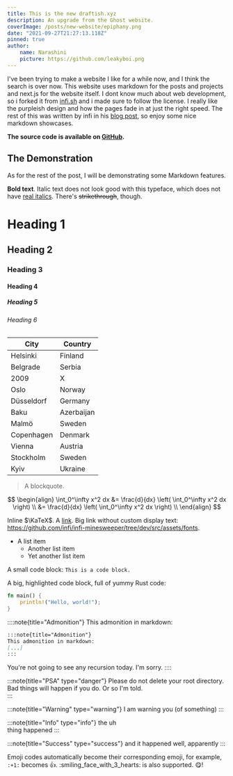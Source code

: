 ```yaml
---
title: This is the new draftish.xyz
description: An upgrade from the Ghost website.
coverImage: /posts/new-website/epiphany.png
date: "2021-09-27T21:27:13.118Z"
pinned: true
author:
    name: Narashini
    picture: https://github.com/leakyboi.png
---
```


I've been trying to make a website I like for a while now, and I think the search is over now. This website uses markdown for the posts and projects and next.js for the website itself. I dont know much about web development, so i forked it from [infi.sh](https://infi.sh) and i made sure to follow the license. I really like the purpleish design and how the pages fade in at just the right speed. The rest of this was written by infi in his [blog post](https://infi.sh/post/new-website), so enjoy some nice markdown showcases.
  
**The source code is available on [GitHub](https://github.com/leakyboi/narashini.xyz).**

## The Demonstration

As for the rest of the post, I will be demonstrating some Markdown features.

**Bold text**. Italic text does not look good with this typeface, which does not have [real italics](https://www.marksimonson.com/notebook/view/FakevsTrueItalics). There's ~~strikethrough~~, though.

# Heading 1
## Heading 2
### Heading 3
#### Heading 4
##### Heading 5
###### Heading 6

| City | Country |
| --- | --- |
| Helsinki | Finland |
| Belgrade | Serbia |
| 2009 | X |
| Oslo | Norway |
| Düsseldorf | Germany |
| Baku | Azerbaijan |
| Malmö | Sweden |
| Copenhagen | Denmark |
| Vienna | Austria |
| Stockholm | Sweden |
| Kyiv | Ukraine |

<!-- The table above is a mystery table of various cities and countries. However, upon closer inspection, we can see that the order stands for the cities and countries that hosted the Eurovision Song Contest, starting in 2007 until 2017. I was surprised how many people didn't know that. -->
<!-- I actually didnt, thank you Infi! -->

> A blockquote.

$$
\begin{align}
    \int_0^\infty x^2 dx &= \frac{d}{dx} \left( \int_0^\infty x^2 dx \right) \\
    &= \frac{d}{dx} \left( \int_0^\infty x^2 dx \right) \\
\end{align}
$$

Inline $\KaTeX$. A [link](https://github.com/infi). Big link without custom display text: https://github.com/infi/infi-minesweeper/tree/dev/src/assets/fonts.

 * A list item
    * Another list item
    * Yet another list item
 
A small code block: `This is a code block.`

A big, highlighted code block, full of yummy Rust code:
```rust
fn main() {
    println!("Hello, world!");
}
```

::::note{title="Admonition"}
This admonition in markdown:
```md
:::note{title="Admonition"}
This admonition in markdown:
[...]
:::
```
You're not going to see any recursion today. I'm sorry.
::::

:::note{title="PSA" type="danger"}
Please do not delete your root directory. Bad things will happen if you do. Or so I'm told.  
:::

:::note{title="Warning" type="warning"}
I am warning you (of something)
:::

:::note{title="Info" type="info"}
the uh  
thing happened
:::

:::note{title="Success" type="success"}
and it happened well, apparently
:::

Emoji codes automatically become their corresponding emoji, for example, `:+1:` becomes :+1:. :smiling_face_with_3_hearts: is also supported. :yum:!
